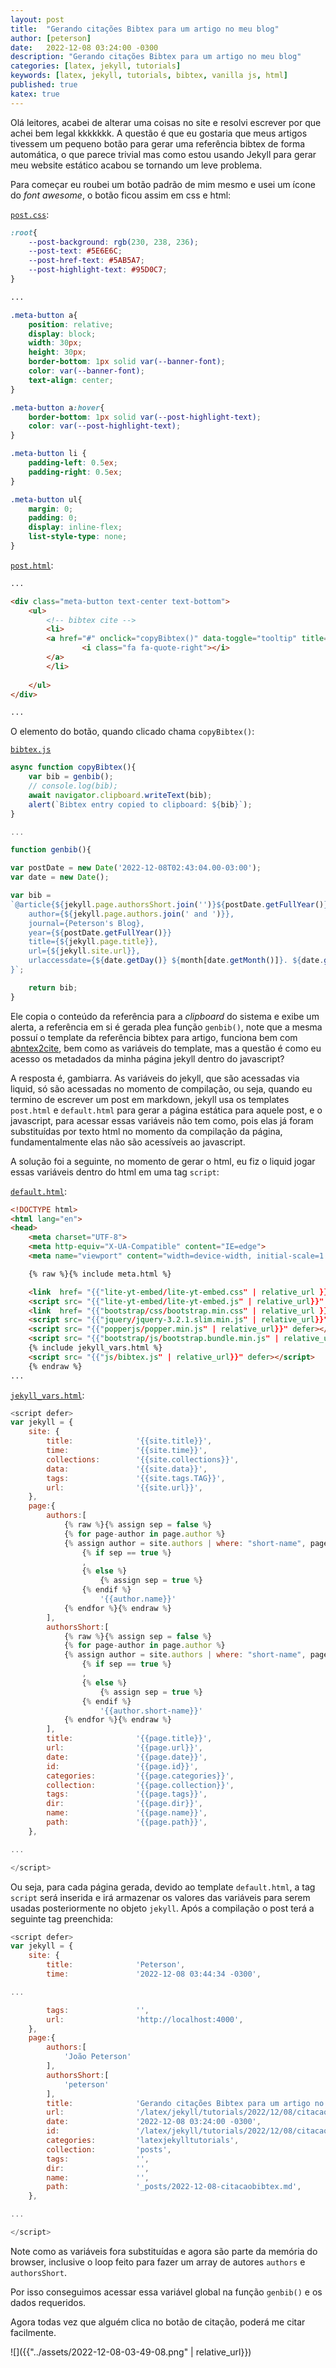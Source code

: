 ```yaml
---
layout: post
title:  "Gerando citações Bibtex para um artigo no meu blog"
author: [peterson]
date:   2022-12-08 03:24:00 -0300
description: "Gerando citações Bibtex para um artigo no meu blog"
categories: [latex, jekyll, tutorials]
keywords: [latex, jekyll, tutorials, bibtex, vanilla js, html]
published: true
katex: true
---
```


Olá leitores, acabei de alterar uma coisas no site e resolvi escrever por que achei bem legal kkkkkkk. A questão é que eu gostaria que meus artigos tivessem um pequeno botão para gerar uma referência bibtex de forma automática, o que parece trivial mas como estou usando Jekyll para gerar meu website estático acabou se tornando um leve problema.

Para começar eu roubei um botão padrão de mim mesmo e usei um ícone do *font awesome*, o botão ficou assim em css e html:

[`post.css`](https://github.com/Joao-Peterson/joao-peterson.github.io/tree/master/css/post.css):
```css
:root{
    --post-background: rgb(230, 238, 236);
	--post-text: #5E6E6C;
	--post-href-text: #5AB5A7;
	--post-highlight-text: #95D0C7;
}

...

.meta-button a{
	position: relative;
    display: block;
    width: 30px;
    height: 30px;
    border-bottom: 1px solid var(--banner-font);
    color: var(--banner-font);
	text-align: center;
}

.meta-button a:hover{
	border-bottom: 1px solid var(--post-highlight-text);
	color: var(--post-highlight-text);
}

.meta-button li {
	padding-left: 0.5ex;
	padding-right: 0.5ex;
}

.meta-button ul{
	margin: 0;
	padding: 0;
	display: inline-flex;
	list-style-type: none;
}
```

[`post.html`](https://github.com/Joao-Peterson/joao-peterson.github.io/tree/master/_layouts/post.html):
```html
...

<div class="meta-button text-center text-bottom">
	<ul>
		<!-- bibtex cite -->
		<li>
		<a href="#" onclick="copyBibtex()" data-toggle="tooltip" title="Cite as bibtex">
				<i class="fa fa-quote-right"></i>
		</a>
		</li>
		
	</ul>
</div>

...
```

O elemento do botão, quando clicado chama `copyBibtex()`:

[`bibtex.js`](https://github.com/Joao-Peterson/joao-peterson.github.io/tree/master/js/bibtex.js)
```javascript
async function copyBibtex(){
	var bib = genbib();
	// console.log(bib);
	await navigator.clipboard.writeText(bib);
	alert(`Bibtex entry copied to clipboard: ${bib}`);
}

...

function genbib(){

var postDate = new Date('2022-12-08T02:43:04.00-03:00');
var date = new Date();

var bib =
`@article{${jekyll.page.authorsShort.join('')}${postDate.getFullYear()},
	author={${jekyll.page.authors.join(' and ')}},
	journal={Peterson's Blog},
	year={${postDate.getFullYear()}}
	title={${jekyll.page.title}},
	url={${jekyll.site.url}},
	urlaccessdate={${date.getDay()} ${month[date.getMonth()]}. ${date.getFullYear()}},
}`;

	return bib;
}
```

Ele copia o conteúdo da referência para a *clipboard* do sistema e exibe um alerta, a referência em si é gerada plea função `genbib()`, note que a mesma possuí o template da referência bibtex para artigo, funciona bem com [abntex2cite](http://linorg.usp.br/CTAN/macros/latex/contrib/abntex2/doc/abntex2cite.pdf), bem como as variáveis do template, mas a questão é como eu acesso os metadados da minha página jekyll dentro do javascript?

A resposta é, gambiarra. As variáveis do jekyll, que são acessadas via liquid, só são acessadas no momento de compilação, ou seja, quando eu termino de escrever um post em markdown, jekyll usa os templates `post.html` e `default.html` para gerar a página estática para aquele post, e o javascript, para acessar essas variáveis não tem como, pois elas já foram substituídas por texto html no momento da compilação da página, fundamentalmente elas não são acessíveis ao javascript. 

A solução foi a seguinte, no momento de gerar o html, eu fiz o liquid jogar essas variáveis dentro do html em uma tag `script`:

[`default.html`](https://github.com/Joao-Peterson/joao-peterson.github.io/tree/master/_layouts/default.html):
```html
<!DOCTYPE html>
<html lang="en">
<head>
	<meta charset="UTF-8">
	<meta http-equiv="X-UA-Compatible" content="IE=edge">
	<meta name="viewport" content="width=device-width, initial-scale=1 user-scalable=no">

	{% raw %}{% include meta.html %}

	<link  href= "{{"lite-yt-embed/lite-yt-embed.css" | relative_url }}" rel="stylesheet">
	<script src= "{{"lite-yt-embed/lite-yt-embed.js" | relative_url}}" defer></script>
	<link  href= "{{"bootstrap/css/bootstrap.min.css" | relative_url }}" rel="stylesheet">
	<script src= "{{"jquery/jquery-3.2.1.slim.min.js" | relative_url}}" defer></script>
	<script src= "{{"popperjs/popper.min.js" | relative_url}}" defer></script>
	<script src= "{{"bootstrap/js/bootstrap.bundle.min.js" | relative_url}}" defer></script>
	{% include jekyll_vars.html %}
	<script src= "{{"js/bibtex.js" | relative_url}}" defer></script>
	{% endraw %}
...
```

[`jekyll_vars.html`](https://github.com/Joao-Peterson/joao-peterson.github.io/tree/master/_includes/jekyll_vars.html):
```javascript
<script defer>
var jekyll = {
	site: {
		title:              '{{site.title}}',
		time:               '{{site.time}}',
		collections:        '{{site.collections}}',
		data:               '{{site.data}}',
		tags:               '{{site.tags.TAG}}',
		url:                '{{site.url}}',
	},
	page:{
		authors:[
			{% raw %}{% assign sep = false %}
			{% for page-author in page.author %}
			{% assign author = site.authors | where: "short-name", page-author | first %}
				{% if sep == true %}
				,            
				{% else %}
					{% assign sep = true %}
				{% endif %}
					'{{author.name}}'
			{% endfor %}{% endraw %}
		],
		authorsShort:[
			{% raw %}{% assign sep = false %}
			{% for page-author in page.author %}
			{% assign author = site.authors | where: "short-name", page-author | first %}
				{% if sep == true %}
				,            
				{% else %}
					{% assign sep = true %}
				{% endif %}
					'{{author.short-name}}'
			{% endfor %}{% endraw %}
		],
		title:              '{{page.title}}',
		url:                '{{page.url}}',
		date:               '{{page.date}}',
		id:                 '{{page.id}}',
		categories:         '{{page.categories}}',
		collection:         '{{page.collection}}',
		tags:               '{{page.tags}}',
		dir:                '{{page.dir}}',
		name:               '{{page.name}}',
		path:               '{{page.path}}',
	},

...

</script>
```

Ou seja, para cada página gerada, devido ao template `default.html`, a tag `script` será inserida e irá armazenar os valores das variáveis para serem usadas posteriormente no objeto `jekyll`. Após a compilação o post terá a seguinte tag preenchida:

```javascript
<script defer>
var jekyll = {
	site: {
		title:              'Peterson',
		time:               '2022-12-08 03:44:34 -0300',

...

		tags:               '',
		url:                'http://localhost:4000',
	},
	page:{
		authors:[
			'João Peterson'
		],
		authorsShort:[
			'peterson'
		],
		title:              'Gerando citações Bibtex para um artigo no meu blog',
		url:                '/latex/jekyll/tutorials/2022/12/08/citacaobibtex.html',
		date:               '2022-12-08 03:24:00 -0300',
		id:                 '/latex/jekyll/tutorials/2022/12/08/citacaobibtex',
		categories:         'latexjekylltutorials',
		collection:         'posts',
		tags:               '',
		dir:                '',
		name:               '',
		path:               '_posts/2022-12-08-citacaobibtex.md',
	},

...

</script>
```

Note como as variáveis fora substituídas e agora são parte da memória do browser, inclusive o loop feito para fazer um array de autores `authors` e `authorsShort`.

Por isso conseguimos acessar essa variável global na função `genbib()` e os dados requeridos.

Agora todas vez que alguém clica no botão de citação, poderá me citar facilmente.

![]({{"../assets/2022-12-08-03-49-08.png" | relative_url}})